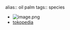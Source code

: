 alias:: oil palm
tags:: species

- ![image.png](https://peach-geographical-bat-397.mypinata.cloud/ipfs/QmcQQ2V6ixYQsWYJ7L6VACskUFVBfFvh6izfUjBwfp8vtj)
- [tokopedia](https://www.tokopedia.com/titin9080/biji-benih-bibit-tanaman-kelapa-sawit-lokal-5-biji?extParam=ivf%3Dfalse%26src%3Dsearch)